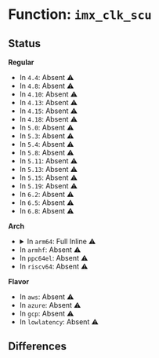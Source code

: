 # Function: <code>imx_clk_scu</code>

## Status
<b>Regular</b>
<ul>
<li>
In <code>4.4</code>: Absent ⚠️
</li>
<li>
In <code>4.8</code>: Absent ⚠️
</li>
<li>
In <code>4.10</code>: Absent ⚠️
</li>
<li>
In <code>4.13</code>: Absent ⚠️
</li>
<li>
In <code>4.15</code>: Absent ⚠️
</li>
<li>
In <code>4.18</code>: Absent ⚠️
</li>
<li>
In <code>5.0</code>: Absent ⚠️
</li>
<li>
In <code>5.3</code>: Absent ⚠️
</li>
<li>
In <code>5.4</code>: Absent ⚠️
</li>
<li>
In <code>5.8</code>: Absent ⚠️
</li>
<li>
In <code>5.11</code>: Absent ⚠️
</li>
<li>
In <code>5.13</code>: Absent ⚠️
</li>
<li>
In <code>5.15</code>: Absent ⚠️
</li>
<li>
In <code>5.19</code>: Absent ⚠️
</li>
<li>
In <code>6.2</code>: Absent ⚠️
</li>
<li>
In <code>6.5</code>: Absent ⚠️
</li>
<li>
In <code>6.8</code>: Absent ⚠️
</li>
</ul>
<b>Arch</b>
<ul>
<li>
<details>
<summary>In <code>arm64</code>: Full Inline ⚠️</summary>

**Collision:** Unique Static

**Inline:** Full

**Transformation:** False

**Instances:**

```
In drivers/clk/imx/clk-imx8qxp.c (ffff8000107e0c84)
Location: drivers/clk/imx/clk-scu.h:17
Inline: True
Inline callers:
  - drivers/clk/imx/clk-imx8qxp.c:imx8qxp_clk_probe
  - drivers/clk/imx/clk-imx8qxp.c:imx8qxp_clk_probe
  - drivers/clk/imx/clk-imx8qxp.c:imx8qxp_clk_probe
  - drivers/clk/imx/clk-imx8qxp.c:imx8qxp_clk_probe
  - drivers/clk/imx/clk-imx8qxp.c:imx8qxp_clk_probe
  - drivers/clk/imx/clk-imx8qxp.c:imx8qxp_clk_probe
  - drivers/clk/imx/clk-imx8qxp.c:imx8qxp_clk_probe
  - drivers/clk/imx/clk-imx8qxp.c:imx8qxp_clk_probe
  - drivers/clk/imx/clk-imx8qxp.c:imx8qxp_clk_probe
  - drivers/clk/imx/clk-imx8qxp.c:imx8qxp_clk_probe
  - drivers/clk/imx/clk-imx8qxp.c:imx8qxp_clk_probe
  - drivers/clk/imx/clk-imx8qxp.c:imx8qxp_clk_probe
  - drivers/clk/imx/clk-imx8qxp.c:imx8qxp_clk_probe
  - drivers/clk/imx/clk-imx8qxp.c:imx8qxp_clk_probe
  - drivers/clk/imx/clk-imx8qxp.c:imx8qxp_clk_probe
  - drivers/clk/imx/clk-imx8qxp.c:imx8qxp_clk_probe
  - drivers/clk/imx/clk-imx8qxp.c:imx8qxp_clk_probe
  - drivers/clk/imx/clk-imx8qxp.c:imx8qxp_clk_probe
  - drivers/clk/imx/clk-imx8qxp.c:imx8qxp_clk_probe
  - drivers/clk/imx/clk-imx8qxp.c:imx8qxp_clk_probe
  - drivers/clk/imx/clk-imx8qxp.c:imx8qxp_clk_probe
  - drivers/clk/imx/clk-imx8qxp.c:imx8qxp_clk_probe
  - drivers/clk/imx/clk-imx8qxp.c:imx8qxp_clk_probe
  - drivers/clk/imx/clk-imx8qxp.c:imx8qxp_clk_probe
  - drivers/clk/imx/clk-imx8qxp.c:imx8qxp_clk_probe
  - drivers/clk/imx/clk-imx8qxp.c:imx8qxp_clk_probe
  - drivers/clk/imx/clk-imx8qxp.c:imx8qxp_clk_probe
  - drivers/clk/imx/clk-imx8qxp.c:imx8qxp_clk_probe
  - drivers/clk/imx/clk-imx8qxp.c:imx8qxp_clk_probe
  - drivers/clk/imx/clk-imx8qxp.c:imx8qxp_clk_probe
  - drivers/clk/imx/clk-imx8qxp.c:imx8qxp_clk_probe
  - drivers/clk/imx/clk-imx8qxp.c:imx8qxp_clk_probe
  - drivers/clk/imx/clk-imx8qxp.c:imx8qxp_clk_probe
  - drivers/clk/imx/clk-imx8qxp.c:imx8qxp_clk_probe
  - drivers/clk/imx/clk-imx8qxp.c:imx8qxp_clk_probe
  - drivers/clk/imx/clk-imx8qxp.c:imx8qxp_clk_probe
  - drivers/clk/imx/clk-imx8qxp.c:imx8qxp_clk_probe
  - drivers/clk/imx/clk-imx8qxp.c:imx8qxp_clk_probe
  - drivers/clk/imx/clk-imx8qxp.c:imx8qxp_clk_probe
  - drivers/clk/imx/clk-imx8qxp.c:imx8qxp_clk_probe
  - drivers/clk/imx/clk-imx8qxp.c:imx8qxp_clk_probe
  - drivers/clk/imx/clk-imx8qxp.c:imx8qxp_clk_probe
  - drivers/clk/imx/clk-imx8qxp.c:imx8qxp_clk_probe
  - drivers/clk/imx/clk-imx8qxp.c:imx8qxp_clk_probe
  - drivers/clk/imx/clk-imx8qxp.c:imx8qxp_clk_probe
  - drivers/clk/imx/clk-imx8qxp.c:imx8qxp_clk_probe
  - drivers/clk/imx/clk-imx8qxp.c:imx8qxp_clk_probe
  - drivers/clk/imx/clk-imx8qxp.c:imx8qxp_clk_probe
  - drivers/clk/imx/clk-imx8qxp.c:imx8qxp_clk_probe
  - drivers/clk/imx/clk-imx8qxp.c:imx8qxp_clk_probe
  - drivers/clk/imx/clk-imx8qxp.c:imx8qxp_clk_probe
  - drivers/clk/imx/clk-imx8qxp.c:imx8qxp_clk_probe
  - drivers/clk/imx/clk-imx8qxp.c:imx8qxp_clk_probe
  - drivers/clk/imx/clk-imx8qxp.c:imx8qxp_clk_probe
  - drivers/clk/imx/clk-imx8qxp.c:imx8qxp_clk_probe
  - drivers/clk/imx/clk-imx8qxp.c:imx8qxp_clk_probe
  - drivers/clk/imx/clk-imx8qxp.c:imx8qxp_clk_probe
  - drivers/clk/imx/clk-imx8qxp.c:imx8qxp_clk_probe
```
</details>
</li>
<li>
In <code>armhf</code>: Absent ⚠️
</li>
<li>
In <code>ppc64el</code>: Absent ⚠️
</li>
<li>
In <code>riscv64</code>: Absent ⚠️
</li>
</ul>
<b>Flavor</b>
<ul>
<li>
In <code>aws</code>: Absent ⚠️
</li>
<li>
In <code>azure</code>: Absent ⚠️
</li>
<li>
In <code>gcp</code>: Absent ⚠️
</li>
<li>
In <code>lowlatency</code>: Absent ⚠️
</li>
</ul>

## Differences

